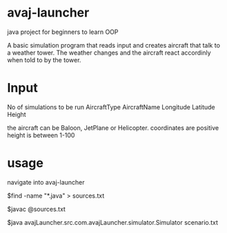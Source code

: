 # avaj-launcher
java project for beginners to learn OOP

A basic simulation program that reads input and creates aircraft that talk to a weather tower. The weather changes and the aircraft react accordinly when told to by the tower.

# Input
No of simulations to be run
AircraftType AircraftName Longitude Latitude Height

the aircraft can be Baloon, JetPlane or Helicopter.
coordinates are positive
height is between 1-100

# usage
navigate into avaj-launcher

$find -name "*.java" > sources.txt

$javac @sources.txt

$java avajLauncher.src.com.avajLauncher.simulator.Simulator scenario.txt
